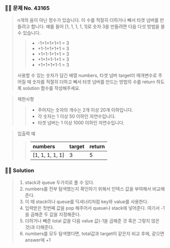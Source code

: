 ### 🧑‍💻 문제 No. 43165

> n개의 음이 아닌 정수가 있습니다. 이 수를 적절히 더하거나 빼서 타겟 넘버를 만들려고 합니다. 
> 예를 들어 [1, 1, 1, 1, 1]로 숫자 3을 만들려면 다음 다섯 방법을 쓸 수 있습니다.
>
>> - -1+1+1+1+1 = 3
>> - +1-1+1+1+1 = 3
>> - +1+1-1+1+1 = 3
>> - +1+1+1-1+1 = 3
>> - +1+1+1+1-1 = 3
>
> 사용할 수 있는 숫자가 담긴 배열 numbers, 타겟 넘버 target이 매개변수로 주어질 때 숫자를 적절히 더하고 빼서 타겟 넘버를 만드는 방법의 수를 return 하도록 solution 함수를 작성해주세요.

> 제한사항
>> - 주어지는 숫자의 개수는 2개 이상 20개 이하입니다.
>> - 각 숫자는 1 이상 50 이하인 자연수입니다.
>> - 타겟 넘버는 1 이상 1000 이하인 자연수입니다.

> 입출력 예
>> |numbers|target|return|
>> |:---|:---|:---|
>> |[1, 1, 1, 1, 1]|3|5|

### 🧑‍💻 Solution

> 1. stack과 queue 두가지로 풀 수 있다.
> 2. numbers를 전부 탐색했는지 확인하기 위해서 인덱스 값을 부여해서 비교해준다.
> 3. 이 때 stack이나 queue를 딕셔너리처럼 key와 value를 사용한다.
> 4. 입력받은 첫번째 값을 pop 해주어서 queue나 stack에 넣어준다.
> 여기서 -1을 곱해준 두 값을 지정해준다.
> 5. 더하거나 빼준 total 값을 다음 value 값(-1을 곱해준 것 혹은 그렇지 않은 것)과 더해준다.
> 6. numbers를 모두 탐색했다면, total값과 target이 같은지 비교 후에, 같으면 answer에 +1
